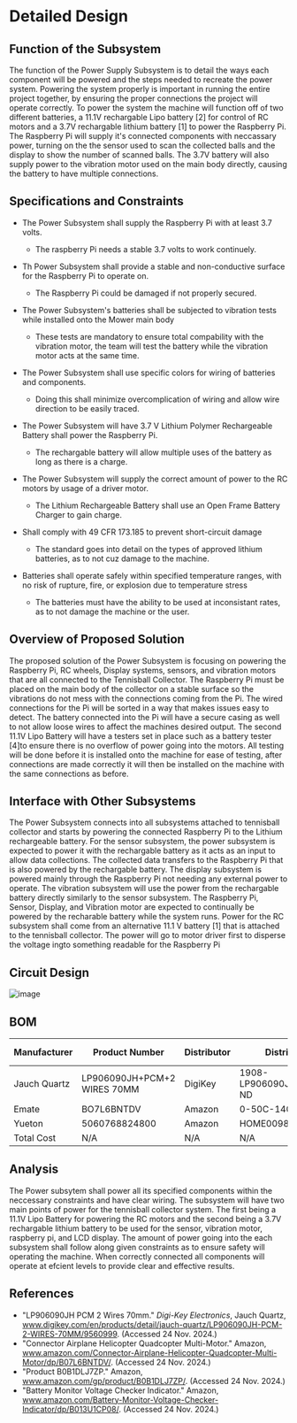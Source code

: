 # Detailed Design


## Function of the Subsystem

The function of the Power Supply Subsystem is to detail the ways each component will be powered and the steps needed to recreate the power system. Powering the system properly is important in running the entire project together, by ensuring the proper connections the project will operate correctly. To power the system the machine will function off of two different batteries, a 11.1V rechargable Lipo battery [2] for control of RC motors and a 3.7V rechargable lithium battery [1] to power the Raspberry Pi. The Raspberry Pi will supply it's connected components with neccassary power, turning on the the sensor used to scan the collected balls and the display to show the number of scanned balls. The 3.7V battery will also supply power to the vibration motor used on the main body directly, causing the battery to have multiple connections. 


## Specifications and Constraints

- The Power Subsystem shall supply the Raspberry Pi with at least 3.7 volts.
  - The raspberry Pi needs a stable 3.7 volts to work continuely.
    
- Th Power Subsystem shall provide a stable and non-conductive surface for the Raspberry Pi to operate on.
  - The Raspberry Pi could be damaged if not properly secured.

- The Power Subsystem's batteries shall be subjected to vibration tests while installed onto the Mower main body 
  - These tests are mandatory to ensure total compability with the vibration motor, the team will test the battery while the vibration motor acts at the same time. 

- The Power Subsystem shall use specific colors for wiring of batteries and components.
  - Doing this shall minimize overcomplication of wiring and allow wire direction to be easily traced.

- The Power Subsystem will have 3.7 V Lithium Polymer Rechargeable Battery shall power the Raspberry Pi.
  - The rechargable battery will allow multiple uses of the battery as long as there is a charge. 

- The Power Subsystem will supply the correct amount of power to the RC motors by usage of a driver motor.
  - The Lithium Rechargeable Battery shall use an Open Frame Battery Charger to gain charge.

- Shall comply with 49 CFR 173.185 to prevent short-circuit damage
  - The standard goes into detail on the types of approved lithium batteries, as to not cuz damage to the machine.
    
- Batteries shall operate safely within specified temperature ranges, with no risk of rupture, fire, or explosion due to temperature stress
  - The batteries must have the ability to be used at inconsistant rates, as to not damage the machine or the user.  
  
## Overview of Proposed Solution

The proposed solution of the Power Subsystem is focusing on powering the Raspberry Pi, RC wheels, Display systems, sensors, and vibration motors that are all connected to the Tennisball Collector. The Raspberry Pi must be placed on the main body of the collector on a stable surface so the vibrations do not mess with the connections coming from the Pi. The wired connections for the Pi will be sorted in a way that makes issues easy to detect. The battery connected into the Pi will have a secure casing as well to not allow loose wires to affect the machines desired output. The second 11.1V Lipo Battery will have a testers set in place such as a battery tester [4]to ensure there is no overflow of power going into the motors. All testing will be done before it is installed onto the machine for ease of testing, after connections are made correctly it will then be installed on the machine with the same connections as before.


## Interface with Other Subsystems

The Power Subsystem connects into all subsystems attached to tennisball collector and starts by powering the connected Raspberry Pi to the Lithium rechargeable battery. For the sensor subsystem, the power subsystem is expected to power it with the rechargable battery as it acts as an input to allow data collections. The collected data transfers to the Raspberry Pi that is also powered by the rechargable battery. The display subsystem is powered mainly through the Raspberry Pi not needing any external power to operate. The vibration subsystem will use the power from the rechargable battery directly similarly to the sensor subsystem. The Raspberry Pi, Sensor, Display, and Vibration motor are expected to continually be powered by the recharable battery while the system runs. Power for the RC subsystem shall come from an alternative 11.1 V battery [1] that is attached to the tennisball collector. The power will go to motor driver first to disperse the voltage ingto something readable for the Raspberry Pi


## Circuit Design

![image](https://github.com/user-attachments/assets/6a254889-1bd9-4de9-bb13-1f803c1aee14)

## BOM


| Manufacturer | Product Number | Distributor | Distributor Part Number | Quantity | Price | Purchase Link |
| ---------- | --------- | --------- | --------- | --------- | --------- | --------- | 
| Jauch Quartz | LP906090JH+PCM+2 WIRES 70MM  | DigiKey |  1908-LP906090JH+PCM+2WIRES70MM-ND | 1 | 23.64 | [link](https://www.digikey.com/en/products/detail/jauch-quartz/LP906090JH-PCM-2-WIRES-70MM/9560999) |
| Emate | BO7L6BNTDV| Amazon | 0-50C-1400-3S1P-XT60+TRX | 1 | 13.60 | [link](https://www.adafruit.com/product/4292?src=raspberrypi) |
| Yueton | 5060768824800 | Amazon | HOME0098 | 1 | 5.50 | [link](https://www.amazon.com/Battery-Monitor-Voltage-Checker-Indicator/dp/B013U1CP08/ref=asc_df_B013U1CP08?mcid=057b15c4cb2232cf886245a8cf1b0621&tag=hyprod-20&linkCode=df0&hvadid=693308318554&hvpos=&hvnetw=g&hvrand=14971361529341986625&hvpone=&hvptwo=&hvqmt=&hvdev=c&hvdvcmdl=&hvlocint=&hvlocphy=1025954&hvtargid=pla-304998738630&psc=1) |
| Total Cost | N/A | N/A | N/A | N/A | 42.74 | N/A |

## Analysis
The Power subsytem shall power all its specified components within the neccessary constraints and have clear wiring. The subsystem will have two main points of power for the tennisball collector system. The first being a 11.1V Lipo Battery for powering the RC motors and the second being a 3.7V rechargable lithium battery to be used for the sensor, vibration motor, raspberry pi, and LCD display. The amount of power going into the each subsystem shall follow along given constraints as to ensure safety will operating the machine. When correctly connected all components will operate at efcient levels to provide clear and effective results.


## References
- "LP906090JH PCM 2 Wires 70mm." *Digi-Key Electronics*, Jauch Quartz, www.digikey.com/en/products/detail/jauch-quartz/LP906090JH-PCM-2-WIRES-70MM/9560999. (Accessed 24 Nov. 2024.)
- "Connector Airplane Helicopter Quadcopter Multi-Motor." Amazon, www.amazon.com/Connector-Airplane-Helicopter-Quadcopter-Multi-Motor/dp/B07L6BNTDV/. (Accessed 24 Nov. 2024.)
- "Product B0B1DLJ7ZP." Amazon, www.amazon.com/gp/product/B0B1DLJ7ZP/. (Accessed 24 Nov. 2024.)
- "Battery Monitor Voltage Checker Indicator." Amazon, www.amazon.com/Battery-Monitor-Voltage-Checker-Indicator/dp/B013U1CP08/. (Accessed 24 Nov. 2024.)

